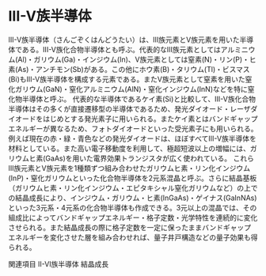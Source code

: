 # III-V族半導体

III-V族半導体（さんごぞくはんどうたい）は、III族元素とV族元素を用いた半導体である。III-V族化合物半導体とも呼ぶ。代表的なIII族元素としてはアルミニウム(Al)・ガリウム(Ga)・インジウム(In)、V族元素としては窒素(N)・リン(P)・ヒ素(As)・アンチモン(Sb)がある。この他にホウ素(B)・タリウム(Tl)・ビスマス(Bi)もIII-V族半導体を構成する元素である。またV族元素として窒素を用いた窒化ガリウム(GaN)・窒化アルミニウム(AlN)・窒化インジウム(InN)などを特に窒化物半導体と呼ぶ。
代表的な半導体であるケイ素(Si)と比較して、III-V族化合物半導体はその多くが直接遷移型の半導体であるため、発光ダイオード・レーザダイオードをはじめとする発光素子に用いられる。またケイ素とはバンドギャップエネルギーが異なるため、フォトダイオードといった受光素子にも用いられる。例えば現在の赤・緑・青色などの発光ダイオードは、ほぼすべてIII-V族半導体を材料としている。また高い電子移動度を利用して、極超短波以上の増幅には、ガリウムヒ素(GaAs)を用いた電界効果トランジスタが広く使われている。
これらIII族元素とV族元素を1種類ずつ組み合わせたガリウムヒ素・リン化インジウム(InP)・窒化ガリウムといった化合物半導体を2元系混晶と呼ぶ。さらに結晶基板（ガリウムヒ素・リン化インジウム・エピタキシャル窒化ガリウムなど）の上での結晶成長により、インジウム・ガリウム・ヒ素(InGaAs)・ゲイナス(GaInNAs)といった3元系・4元系の化合物半導体も作成できる。3元以上の混晶では、その組成比によってバンドギャップエネルギー・格子定数・光学特性を連続的に変化させられる。また結晶成長の際に格子定数を一定に保ったままバンドギャップエネルギーを変化させた層を組み合わせれば、量子井戸構造などの量子効果も得られる。

関連項目
II-VI族半導体
結晶成長